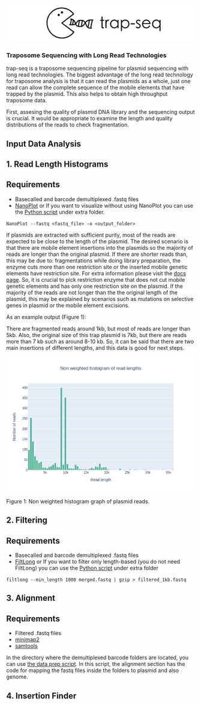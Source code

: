 ![example_output](/images/logov4.png)

### Traposome Sequencing with Long Read Technologies

trap-seq is a traposome sequencing pipeline for plasmid sequencing with long read technologies. The biggest advantage of the long read technology for traposome analysis is that it can read the plasmids as a whole, just one read can allow the complete sequence of the mobile elements  that have trapped by the plasmid. This also helps to obtain high throughput traposome data. 

First, assesing the quality of plasmid DNA library and the sequencing output is crucial. It would be appropriate to examine the length and quality distributions of the reads to check fragmentation.

## Input Data Analysis

## 1. Read Length Histograms

## Requirements
- Basecalled and barcode demultiplexed .fastq files
- [NanoPlot](https://github.com/wdecoster/NanoPlot) or If you want to visualize without using NanoPlot you can use the [Python script](/extra/00_read_histograms.py) under extra folder.

```
NanoPlot --fastq <fastq_file> -o <output_folder>
```

If plasmids are extracted with sufficient purity, most of the reads are expected to be close to the length of the plasmid. The desired scenario is that there are mobile element insertions into the plasmids so the majority of reads are longer than the original plasmid. If there are shorter reads than, this may be due to: fragmentations while doing library preparation, the enzyme cuts more than one restriction site or the inserted mobile genetic elements have restriction site. For extra information please visit the [docs page](/docs#readme). So, it is crucial to pick restriction enzyme that does not cut mobile genetic elements and has only one restriction site on the plasmid. If the majority of the reads are not longer than the the original length of the plasmid, this may be explained by scenarios such as mutations on selective genes in plasmid or the mobile element excisions.

As an example output (Figure 1):

There are fragmented reads around 1kb, but most of reads are longer than 5kb. Also, the original size of this trap plasmid is 7kb, but there are reads more than 7 kb such as around 8-10 kb. So, it can be said that there are two main insertions of different lengths, and this data is good for next steps.

![example_output](/images/1_LengthHistogramv2.png)

Figure 1: Non weighted histogram graph of plasmid reads.

## 2. Filtering


## Requirements
- Basecalled and barcode demultiplexed .fastq files
- [FiltLong](https://github.com/rrwick/Filtlong) or If you want to filter only length-based (you do not need FiltLong) you can use the [Python script](/extra/01_filtering_based_on_len.py) under extra folder

```
filtlong --min_length 1000 merged.fastq | gzip > filtered_1kb.fastq

```

## 3. Alignment

## Requirements
- Filtered .fastq files
- [minimap2](https://github.com/lh3/minimap2)
- [samtools](https://github.com/samtools/samtools)

In the directory where the demultiplexed barcode folders are located, you can use [the data prep script](/scripts/01_data_prep.sh). In this script, the alignment section has the code for mapping the fastq files inside the folders to plasmid and also genome.


## 4. Insertion Finder









